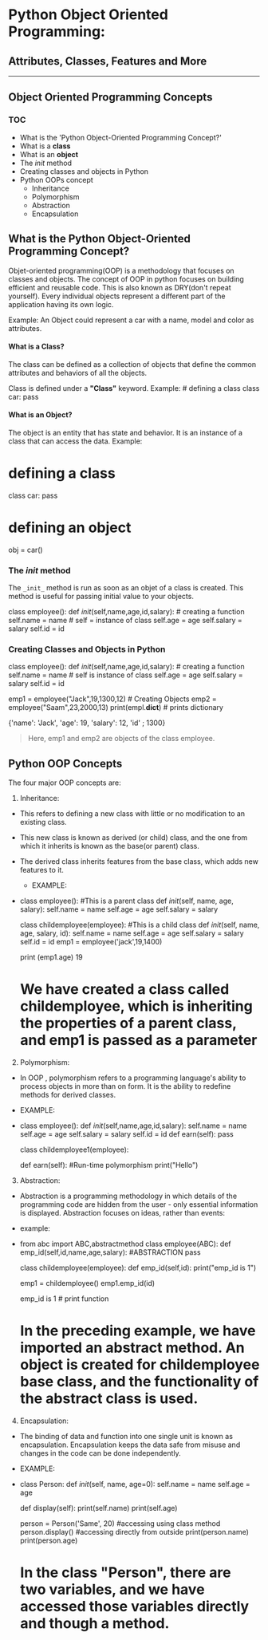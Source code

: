 # Python Object Oriented Programming:
## Attributes, Classes, Features and More
---
## Object Oriented Programming Concepts

### **TOC**
- What is the 'Python Object-Oriented Programming Concept?'
- What is a **class**
- What is an **object**
- The _init_ method
- Creating classes and objects in Python
- Python OOPs concept
  - Inheritance
  - Polymorphism
  - Abstraction
  - Encapsulation

## What is the Python Object-Oriented Programming Concept?

Objet-oriented programming(OOP) is a methodology that focuses on classes and objects. The concept of OOP in python focuses on building efficient and reusable code. This is also known as DRY(don't repeat yourself). Every individual objects represent a different part of the application having its own logic.

Example: An Object could represent a car with a name, model and color as attributes.

#### What is a Class?

The class can be defined as a collection of objects that define the common attributes and behaviors of all the objects.

Class is defined under a **"Class"** keyword.
Example:
    # defining a class
    class car:
      pass
#### What is an Object?
 
 The object is an entity that has state and behavior. It is an instance of a class that can access the data.
Example:
  # defining a class
  class car:
    pass
  
  # defining an object
  obj = car()
### The _init_ method 

The `_init_` method is run as soon as an objet of a class is created. This method is useful for passing initial value to your objects.

class employee():
  def _init_(self,name,age,id,salary):  # creating a function
    self.name = name          # self = instance of class
    self.age = age
    self.salary = salary
    self.id = id

### Creating Classes and Objects in Python

class employee():
  def _init_(self,name,age,id,salary):    # creating a function
    self.name = name            # self is instance of class
    self.age = age
    self.salary = salary
    self.id = id

emp1 = employee("Jack",19,1300,12)      # Creating Objects
emp2 = employee("Saam",23,2000,13)
print(empl.__dict__)            # prints dictionary

{'name': 'Jack', 'age': 19, 'salary': 12, 'id' ; 1300}

> Here, emp1 and emp2 are objects of the class employee.

## Python OOP Concepts

The four major OOP concepts are:

1. Inheritance:
  - This refers to defining a new class with little or no modification to an existing class.
  - This new class is known as derived (or child) class, and the one from  which it inherits is known as the base(or parent) class.
  - The derived class inherits features from the base class, which adds new features to it.
    - EXAMPLE: 
  - class employee():       #This is a parent class
      def _init_(self, name, age, salary):
        self.name = name
        self.age = age
        self.salary = salary
    
    class childemployee(employee):  #This is a child class
      def _init_(self, name, age, salary, id):
        self.name = name
        self.age = age
        self.salary = salary
        self.id = id
    emp1 = employee('jack',19,1400)
    
    print (emp1.age)
    19
    
    # We have created a class called childemployee, which is inheriting the properties of a parent class, and emp1 is passed as a parameter
2. Polymorphism:
  - In OOP , polymorphism refers to a programming language's ability to process objects in more than on form. It is the ability to redefine methods for derived classes.
  - EXAMPLE:
  - class employee():
      def _init_(self,name,age,id,salary):
      self.name = name
      self.age = age
      self.salary = salary
      self.id = id
    def earn(self):
      pass
    
    class childemployee1(employee):
    
      def earn(self): #Run-time polymorphism
        print("Hello")
3. Abstraction:
  - Abstraction is a programming methodology in which details of the programming code are hidden from the user - only essential information is displayed. Abstraction focuses on ideas, rather than events:
  - example:
  - from abc import ABC,abstractmethod
    class employee(ABC):
      def emp_id(self,id,name,age,salary):    #ABSTRACTION
        pass
    
    class childemployee(employee):
      def emp_id(self,id):
        print("emp_id is 1")
    
    emp1 = childemployee()
    emp1.emp_id(id)
    
    emp_id is 1       # print function
    # In the preceding example, we have imported an abstract method. An object is created for childemployee base class, and the functionality of the abstract class is used.
4. Encapsulation:
  - The binding of data and function into one single unit is known as encapsulation. Encapsulation keeps the data safe from misuse and changes in the code can be done independently. 
  - EXAMPLE:
  - class Person:
      def _init_(self, name, age=0):
        self.name = name
        self.age = age
    
      def display(self):
        print(self.name)
        print(self.age)
    
    person = Person('Same', 20)
    #accessing using class method
    person.display()
    #accessing directly from outside
    print(person.name)
    print(person.age)
    # In the class "Person", there are two variables, and we have accessed those variables directly and though a method.
    
